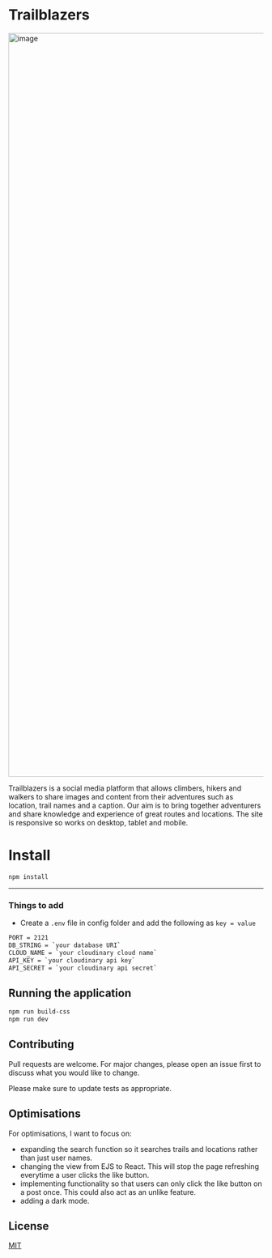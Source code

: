 # Trailblazers

<img width="1469" alt="image" src="https://user-images.githubusercontent.com/108182837/230394589-4314bd76-07e0-4305-9123-5e79df6c4833.png">

Trailblazers is a social media platform that allows climbers, hikers and walkers to share images and content from their adventures such as location, trail names and a caption. Our aim is to bring together adventurers and share knowledge and experience of great routes and locations. The site is responsive so works on desktop, tablet and mobile.

# Install

```bash
npm install
```

---

### Things to add
- Create a `.env` file in config folder and add the following as `key = value`
```bash
PORT = 2121
DB_STRING = `your database URI`
CLOUD_NAME = `your cloudinary cloud name`
API_KEY = `your cloudinary api key`
API_SECRET = `your cloudinary api secret`
```

## Running the application
```bash
npm run build-css
npm run dev
```

## Contributing

Pull requests are welcome. For major changes, please open an issue first
to discuss what you would like to change.

Please make sure to update tests as appropriate.

## Optimisations

For optimisations, I want to focus on: 
- expanding the search function so it searches trails and locations rather than just user names.
- changing the view from EJS to React. This will stop the page refreshing everytime a user clicks the like button.
- implementing functionality so that users can only click the like button on a post once. This could also act as an unlike feature.
- adding a dark mode.

## License

[MIT](https://choosealicense.com/licenses/mit/)

